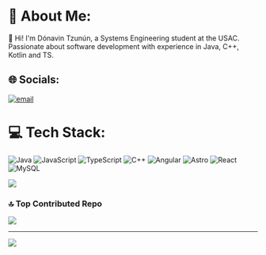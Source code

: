 # 💫 About Me:
👋 Hi! I'm Dónavin Tzunún, a Systems Engineering student at the USAC. Passionate about software development with experience in Java, C++, Kotlin and TS.


## 🌐 Socials:
[![email](https://img.shields.io/badge/Email-D14836?logo=gmail&logoColor=white)](mailto:tzunundonavin@gmail.com) 

# 💻 Tech Stack:
![Java](https://img.shields.io/badge/java-%23ED8B00.svg?style=for-the-badge&logo=openjdk&logoColor=white) ![JavaScript](https://img.shields.io/badge/javascript-%23323330.svg?style=for-the-badge&logo=javascript&logoColor=%23F7DF1E) ![TypeScript](https://img.shields.io/badge/typescript-%23007ACC.svg?style=for-the-badge&logo=typescript&logoColor=white) ![C++](https://img.shields.io/badge/c++-%2300599C.svg?style=for-the-badge&logo=c%2B%2B&logoColor=white) ![Angular](https://img.shields.io/badge/angular-%23DD0031.svg?style=for-the-badge&logo=angular&logoColor=white) ![Astro](https://img.shields.io/badge/astro-%232C2052.svg?style=for-the-badge&logo=astro&logoColor=white) ![React](https://img.shields.io/badge/react-%2320232a.svg?style=for-the-badge&logo=react&logoColor=%2361DAFB) ![MySQL](https://img.shields.io/badge/mysql-4479A1.svg?style=for-the-badge&logo=mysql&logoColor=white)

![](https://quotes-github-readme.vercel.app/api?type=horizontal&theme=radical)

### 🔝 Top Contributed Repo
![](https://github-contributor-stats.vercel.app/api?username=NaviM02&limit=5&theme=dark&combine_all_yearly_contributions=true)

---
[![](https://visitcount.itsvg.in/api?id=NaviM02&icon=0&color=0)](https://visitcount.itsvg.in)

<!-- Proudly created with GPRM ( https://gprm.itsvg.in ) -->
